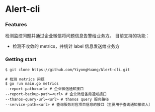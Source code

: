 # Alert-cli

### Features
检测监控问题并通过企业微信将问题信息告警给业务方。
目前支持的功能：
* 检测不收敛的 metrics，并统计 label 信息发送给业务方  

### Getting start
```shell script
$ git clone https://github.com/YiyongHuang/Alert-cli.git
```
```shell script
# 检测 metrics 问题
$ go run main.go metrics
--report-path=<url> # 企业微信通知接口
--report-backup-path=<url> # 企业微信备用通知接口
--thanos-query-url=<url> # thanos query 服务路径
--service-path=<url> # 查询服务对应项目信息的接口（主要用于查询通知接收人）
```